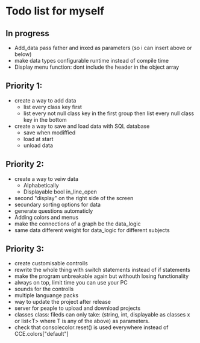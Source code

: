 # Todo list for myself
## In progress
* Add_data pass father and inxed as parameters (so i can insert above or below)
* make data types configurable runtime instead of compile time
* Display menu function: dont include the header in the object array

## Priority 1:
* create a way to add data
    * list every class key first
    * list every not null class key in the first group then list every null class key in the bottom
* create a way to save and load data with SQL database
    * save when modiffied
    * load at start
    * unload data

## Priority 2:
* create a way to veiw data
    * Alphabetically
    * Displayable bool in_line_open
* second "display" on the right side of the screen
* secundary sorting options for data
* generate questions automaticly
* Adding colors and menus
* make the connections of a graph be the data_logic
* same data different weight for data_logic for different subjects

## Priority 3:
* create customisable controlls
* rewrite the whole thing with switch statements instead of if statements
* make the program unbreakable again but withouth losing functionality
* always on top, limit time you can use your PC
* sounds for the controlls
* multiple languange packs
* way to update the project after release
* server for peaple to upload and download projects
* classes class: fileds can only take: (string, int, displayable as classes x or list&lt;T&gt; where T is any of the above) as parameters.
* check that consolecolor.reset() is used everywhere instead of CCE.colors["default"]